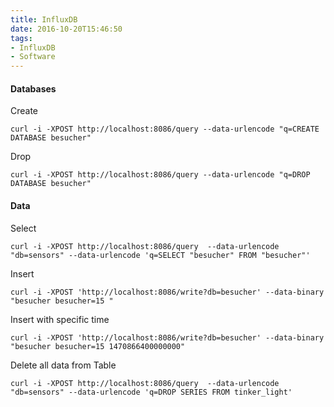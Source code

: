 ```yaml
---
title: InfluxDB
date: 2016-10-20T15:46:50
tags: 
- InfluxDB
- Software
---
```


#### Databases

Create

    curl -i -XPOST http://localhost:8086/query --data-urlencode "q=CREATE DATABASE besucher"

Drop

    curl -i -XPOST http://localhost:8086/query --data-urlencode "q=DROP DATABASE besucher"

#### Data

Select

    curl -i -XPOST http://localhost:8086/query  --data-urlencode "db=sensors" --data-urlencode 'q=SELECT "besucher" FROM "besucher"'

Insert

    curl -i -XPOST 'http://localhost:8086/write?db=besucher' --data-binary "besucher besucher=15 "

Insert with specific time

    curl -i -XPOST 'http://localhost:8086/write?db=besucher' --data-binary "besucher besucher=15 1470866400000000"

Delete all data from Table

    curl -i -XPOST http://localhost:8086/query  --data-urlencode "db=sensors" --data-urlencode 'q=DROP SERIES FROM tinker_light'
